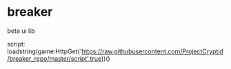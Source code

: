# breaker
beta ui lib

script:
loadstring(game:HttpGet('https://raw.githubusercontent.com/ProjectCryptid/breaker_repo/master/script',true))()
